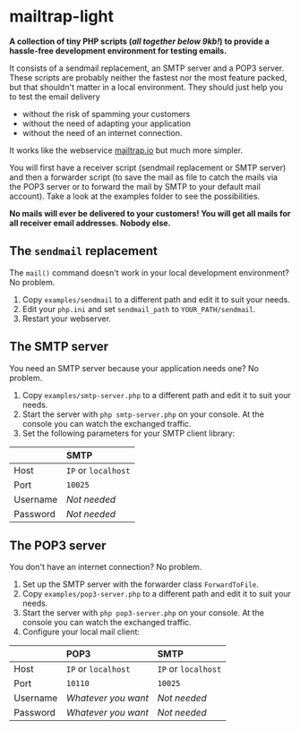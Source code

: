 # mailtrap-light
**A collection of tiny PHP scripts (_all together below 9kb!_) to provide a hassle-free development environment for testing emails.**

It consists of a sendmail replacement, an SMTP server and a POP3 server. These scripts are probably neither the fastest nor the most feature packed, but that shouldn't matter in a local environment. They should just help you to test the email delivery

* without the risk of spamming your customers
* without the need of adapting your application
* without the need of an internet connection.

It works like the webservice [mailtrap.io](https://mailtrap.io/) but much more simpler.

You will first have a receiver script (sendmail replacement or SMTP server) and then a forwarder script (to save the mail as file to catch the mails via the POP3 server or to forward the mail by SMTP to your default mail account). Take a look at the examples folder to see the possibilities.

**No mails will ever be delivered to your customers! You will get all mails for all receiver email addresses. Nobody else.**


## The `sendmail` replacement
The `mail()` command doesn't work in your local development environment? No problem.

 1. Copy `examples/sendmail` to a different path and edit it to suit your needs.
 2. Edit your `php.ini` and set `sendmail_path` to `YOUR_PATH/sendmail`.
 3. Restart your webserver.


## The SMTP server
You need an SMTP server because your application needs one? No problem.

 1. Copy `examples/smtp-server.php` to a different path and edit it to suit your needs.
 2. Start the server with `php smtp-server.php` on your console. At the console you can watch the exchanged traffic.
 3. Set the following parameters for your SMTP client library:

|         |SMTP
|---------|:--------------------
|Host     |`IP` or `localhost`
|Port     | `10025`
|Username |_Not needed_
|Password |_Not needed_


## The POP3 server
You don't have an internet connection? No problem.

 1. Set up the SMTP server with the forwarder class `ForwardToFile`.
 2. Copy `examples/pop3-server.php` to a different path and edit it to suit your needs.
 3. Start the server with `php pop3-server.php` on your console. At the console you can watch the exchanged traffic.
 4. Configure your local mail client:


|         | POP3              | SMTP
|---------|:------------------|:-------
|Host     |`IP` or `localhost`|`IP` or `localhost`
|Port     | `10110`           | `10025`
|Username |_Whatever you want_|_Not needed_
|Password |_Whatever you want_|_Not needed_

